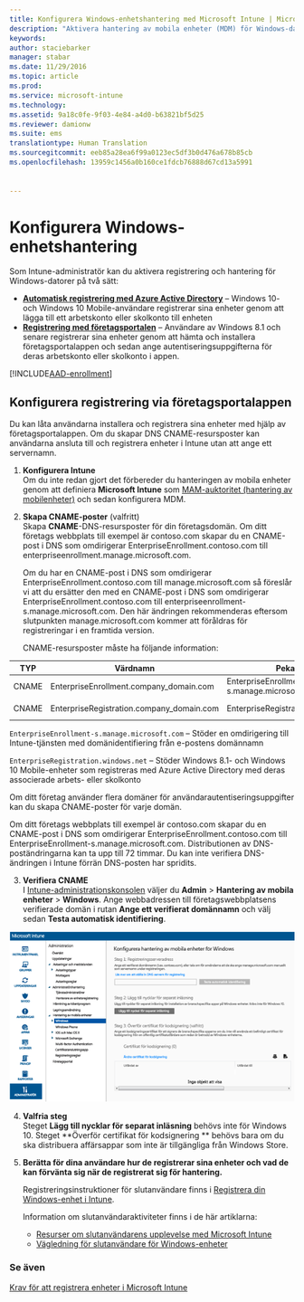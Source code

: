 ```yaml
---
title: Konfigurera Windows-enhetshantering med Microsoft Intune | Microsoft Intune
description: "Aktivera hantering av mobila enheter (MDM) för Windows-datorer, till exempel Windows 10-enheter, med Microsoft Intune."
keywords: 
author: staciebarker
manager: stabar
ms.date: 11/29/2016
ms.topic: article
ms.prod: 
ms.service: microsoft-intune
ms.technology: 
ms.assetid: 9a18c0fe-9f03-4e84-a4d0-b63821bf5d25
ms.reviewer: damionw
ms.suite: ems
translationtype: Human Translation
ms.sourcegitcommit: eeb85a28ea6f99a0123ec5df3b0d476a678b85cb
ms.openlocfilehash: 13959c1456a0b160ce1fdcb76888d67cd13a5991


---
```


# <a name="set-up-windows-device-management"></a>Konfigurera Windows-enhetshantering

Som Intune-administratör kan du aktivera registrering och hantering för Windows-datorer på två sätt:

- **[Automatisk registrering med Azure Active Directory](#azure-active-directory-enrollment)** – Windows 10- och Windows 10 Mobile-användare registrerar sina enheter genom att lägga till ett arbetskonto eller skolkonto till enheten
- **[Registrering med företagsportalen](#company-portal-app-enrollment)** – Användare av Windows 8.1 och senare registrerar sina enheter genom att hämta och installera företagsportalappen och sedan ange autentiseringsuppgifterna för deras arbetskonto eller skolkonto i appen.

[!INCLUDE[AAD-enrollment](../includes/win10-automatic-enrollment-aad.md)]

## <a name="set-up-company-portal-app-enrollment"></a>Konfigurera registrering via företagsportalappen
Du kan låta användarna installera och registrera sina enheter med hjälp av företagsportalappen. Om du skapar DNS CNAME-resursposter kan användarna ansluta till och registrera enheter i Intune utan att ange ett servernamn.

1. **Konfigurera Intune**<br>
Om du inte redan gjort det förbereder du hanteringen av mobila enheter genom att definiera **Microsoft Intune** som [MAM-auktoritet (hantering av mobilenheter)](prerequisites-for-enrollment.md#set-mobile-device-management-authority) och sedan konfigurera MDM.

2. **Skapa CNAME-poster** (valfritt)<br>Skapa **CNAME**-DNS-resursposter för din företagsdomän. Om ditt företags webbplats till exempel är contoso.com skapar du en CNAME-post i DNS som omdirigerar EnterpriseEnrollment.contoso.com till enterpriseenrollment.manage.microsoft.com.

    Om du har en CNAME-post i DNS som omdirigerar EnterpriseEnrollment.contoso.com till manage.microsoft.com så föreslår vi att du ersätter den med en CNAME-post i DNS som omdirigerar EnterpriseEnrollment.contoso.com till enterpriseenrollment-s.manage.microsoft.com. Den här ändringen rekommenderas eftersom slutpunkten manage.microsoft.com kommer att föråldras för registreringar i en framtida version.

    CNAME-resursposter måste ha följande information:

  |TYP|Värdnamn|Pekar på|TTL|
  |--------|-------------|-------------|-------|
  |CNAME|EnterpriseEnrollment.company_domain.com|EnterpriseEnrollment-s.manage.microsoft.com |1 timme|
  |CNAME|EnterpriseRegistration.company_domain.com|EnterpriseRegistration.windows.net|1 timme|

  `EnterpriseEnrollment-s.manage.microsoft.com` – Stöder en omdirigering till Intune-tjänsten med domänidentifiering från e-postens domännamn

  `EnterpriseRegistration.windows.net` – Stöder Windows 8.1- och Windows 10 Mobile-enheter som registreras med Azure Active Directory med deras associerade arbets- eller skolkonto

  Om ditt företag använder flera domäner för användarautentiseringsuppgifter kan du skapa CNAME-poster för varje domän.

  Om ditt företags webbplats till exempel är contoso.com skapar du en CNAME-post i DNS som omdirigerar EnterpriseEnrollment.contoso.com till EnterpriseEnrollment-s.manage.microsoft.com. Distributionen av DNS-poständringarna kan ta upp till 72 timmar. Du kan inte verifiera DNS-ändringen i Intune förrän DNS-posten har spridits.

3.  **Verifiera CNAME**<br>I [Intune-administrationskonsolen](http://manage.microsoft.com) väljer du **Admin** &gt; **Hantering av mobila enheter** &gt; **Windows**. Ange webbadressen till företagswebbplatsens verifierade domän i rutan **Ange ett verifierat domännamn** och välj sedan **Testa automatisk identifiering**.

  ![Dialogrutan Windows-enhetshantering](../media/enroll-intune-winenr.png)

4.  **Valfria steg**<br>Steget **Lägg till nycklar för separat inläsning** behövs inte för Windows 10. Steget **Överför certifikat för kodsignering ** behövs bara om du ska distribuera affärsappar som inte är tillgängliga från Windows Store.

6.  **Berätta för dina användare hur de registrerar sina enheter och vad de kan förvänta sig när de registrerat sig för hantering.**

    Registreringsinstruktioner för slutanvändare finns i [Registrera din Windows-enhet i Intune](../enduser/enroll-your-device-in-intune-windows.md).

    Information om slutanvändaraktiviteter finns i de här artiklarna:
      - [Resurser om slutanvändarens upplevelse med Microsoft Intune](what-to-tell-your-end-users-about-using-microsoft-intune.md)
      - [Vägledning för slutanvändare för Windows-enheter](../enduser/using-your-windows-device-with-intune.md)

### <a name="see-also"></a>Se även
[Krav för att registrera enheter i Microsoft Intune](prerequisites-for-enrollment.md)



<!--HONumber=Nov16_HO5-->


